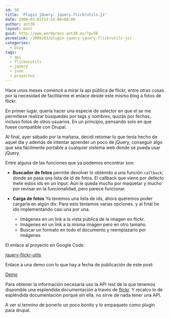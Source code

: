 ```yaml
---
id: 58
title: 'Plugin jQuery: jquery.flickrutils.js'
date: 2009-03-01T13:54:00+00:00
author: ant30
layout: post
guid: http://www.wordpress.ant30.es/?p=58
permalink: /2009/03/plugin-jquery-jquery-flickrutils-js/
categories:
  - blog
tags:
  - api
  - flickerutils
  - jquery
  - json
  - proyectos
---
```

Hace unos meses comencé a mirar la api pública de flickr, entre otras cosas por
la necesidad de facilitarme el enlace desde este mismo blog a fotos de flickr.

En primer lugar, quería hacer una especie de selector en que el se me
permitiese realizar búsquedas por tags y nombres, quizás por fechas, incluso
fotos de otros usuarios. En un principio, pensando solo en que fuese compatible
con Drupal.

Al final, ayer sábado por la mañana, decidí retomar lo que tenía hecho de aquel
día y además de intentar aprender un poco de jQuery, conseguir algo que sea
fácilmente portable a cualquier sistema web donde se pueda usar jQuery.

Entre alguna de las funciones que ya podemos encontrar son:

  * **Buscador de fotos** permite devolver lo obtenido a una función
    `callback`; donde se pasa una lista de id de fotos. El callback
    que viene por defecto mete estos ids en un input. Aún le queda mucho por
    maquetar y mucho por revisar en la funcionalidad, pero parece funcionar.

  * **Carga de fotos** Ya tenemos una lista de ids, ahora queremos poder
    cargarla en algún div. Para esto teníamos varias opciones. y al final he
    ido implementando casi una por una.
      * Imágenes en un link a la vista pública de la imagen en flickr.
      * Imágenes en un link a la misma imagen pero en otro tamaño.
      * Buscar un formato en todo el documento y reemplazarlo por imágenes

El enlace al proyecto en Google Code:

[jquery-flickr-utils](http://code.google.com/p/jquery-flickr-utils/)

Enlace a una demo con lo que hay a fecha de publicación de este post:

[Demo](http://demos.ant30.es/jquery-flickr-utils/)

Para obtener la información necesaria uso la API rest de la que tenemos
disponible una esplendida documentación a través de
[flickr](http://www.flickr.com/services/api/). Y recalco lo de espléndida
documentación porqué sin ella, no sirve de nada tener una API.

A ver si termino de ponerlo un poco bonito y lo empaqueto como plugin para
drupal.
